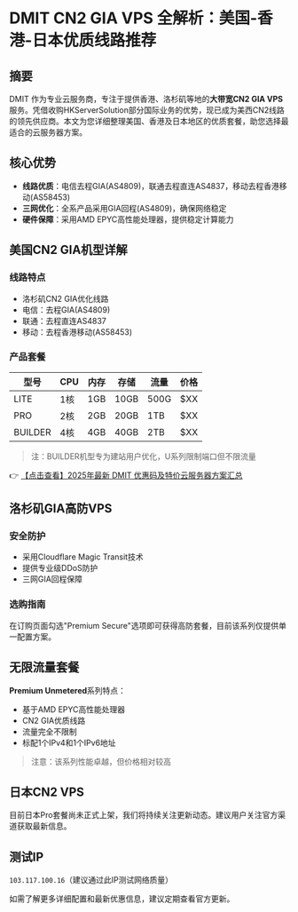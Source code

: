 # DMIT CN2 GIA VPS 全解析：美国-香港-日本优质线路推荐

## 摘要
DMIT 作为专业云服务商，专注于提供香港、洛杉矶等地的**大带宽CN2 GIA VPS**服务。凭借收购HKServerSolution部分国际业务的优势，现已成为美西CN2线路的领先供应商。本文为您详细整理美国、香港及日本地区的优质套餐，助您选择最适合的云服务器方案。

## 核心优势
- **线路优质**：电信去程GIA(AS4809)，联通去程直连AS4837，移动去程香港移动(AS58453)
- **三网优化**：全系产品采用GIA回程(AS4809)，确保网络稳定
- **硬件保障**：采用AMD EPYC高性能处理器，提供稳定计算能力

## 美国CN2 GIA机型详解
### 线路特点
- 洛杉矶CN2 GIA优化线路
- 电信：去程GIA(AS4809)
- 联通：去程直连AS4837
- 移动：去程香港移动(AS58453)

### 产品套餐
| 型号       | CPU  | 内存 | 存储 | 流量 | 价格 |
|------------|------|------|------|------|------|
| LITE       | 1核  | 1GB  | 10GB | 500G | $XX  |
| PRO        | 2核  | 2GB  | 20GB | 1TB  | $XX  |
| BUILDER    | 4核  | 4GB  | 40GB | 2TB  | $XX  |

> 注：BUILDER机型专为建站用户优化，U系列限制端口但不限流量

👉 [【点击查看】2025年最新 DMIT 优惠码及特价云服务器方案汇总](https://bit.ly/dmit_coupon)

## 洛杉矶GIA高防VPS
### 安全防护
- 采用Cloudflare Magic Transit技术
- 提供专业级DDoS防护
- 三网GIA回程保障

### 选购指南
在订购页面勾选"Premium Secure"选项即可获得高防套餐，目前该系列仅提供单一配置方案。

## 无限流量套餐
**Premium Unmetered**系列特点：
- 基于AMD EPYC高性能处理器
- CN2 GIA优质线路
- 流量完全不限制
- 标配1个IPv4和1个IPv6地址

> 注意：该系列性能卓越，但价格相对较高

## 日本CN2 VPS
目前日本Pro套餐尚未正式上架，我们将持续关注更新动态。建议用户关注官方渠道获取最新信息。

## 测试IP
`103.117.100.16`（建议通过此IP测试网络质量）

如需了解更多详细配置和最新优惠信息，建议定期查看官方更新。